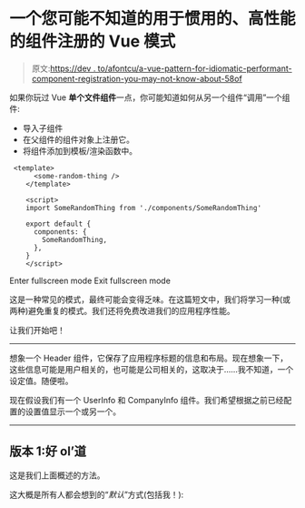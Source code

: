 # 一个您可能不知道的用于惯用的、高性能的组件注册的 Vue 模式

> 原文:[https://dev . to/afontcu/a-vue-pattern-for-idiomatic-performant-component-registration-you-may-not-know-about-58of](https://dev.to/afontcu/a-vue-pattern-for-idiomatic-performant-component-registration-you-might-not-know-about-58of)

如果你玩过 Vue **单个文件组件**一点，你可能知道如何从另一个组件“调用”一个组件:

*   导入子组件
*   在父组件的组件对象上注册它。
*   将组件添加到模板/渲染函数中。

```
 <template>
      <some-random-thing />
    </template>

    <script>
    import SomeRandomThing from './components/SomeRandomThing'

    export default {
      components: {
        SomeRandomThing,
      },
    }
    </script> 
```

Enter fullscreen mode Exit fullscreen mode

这是一种常见的模式，最终可能会变得乏味。在这篇短文中，我们将学习一种(或两种)避免重复的模式。我们还将免费改进我们的应用程序性能。

让我们开始吧！

* * *

想象一个 Header 组件，它保存了应用程序标题的信息和布局。现在想象一下，这些信息可能是用户相关的，也可能是公司相关的，这取决于……我不知道，一个设定值。随便啦。

现在假设我们有一个 UserInfo 和 CompanyInfo 组件。我们希望根据之前已经配置的设置值显示一个或另一个。

* * *

## 版本 1:好 ol’道

这是我们上面概述的方法。

这大概是所有人都会想到的“*默认*”方式(包括我！):